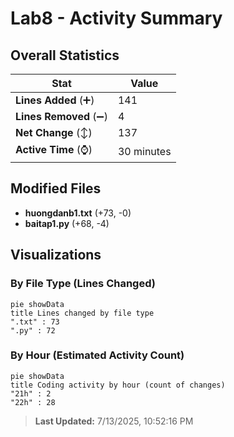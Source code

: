 # Lab8 - Activity Summary 

## Overall Statistics

| Stat                   | Value                                                             |
| ---------------------- | ----------------------------------------------------------------- |
| **Lines Added** (➕)   | 141                                          |
| **Lines Removed** (➖) | 4                                        |
| **Net Change** (↕)    | 137                |
| **Active Time** (⌚)   | 30 minutes |


## Modified Files
- **huongdanb1.txt** (+73, -0)
- **baitap1.py** (+68, -4)

## Visualizations

### By File Type (Lines Changed)

```mermaid
pie showData
title Lines changed by file type
".txt" : 73
".py" : 72
```

### By Hour (Estimated Activity Count)

```mermaid
pie showData
title Coding activity by hour (count of changes)
"21h" : 2
"22h" : 28
```


> **Last Updated:** 7/13/2025, 10:52:16 PM